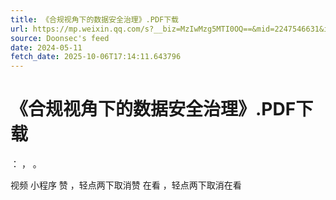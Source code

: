 ```yaml
---
title: 《合规视角下的数据安全治理》.PDF下载
url: https://mp.weixin.qq.com/s?__biz=MzIwMzg5MTI0OQ==&mid=2247546631&idx=2&sn=9bff38e626cc313d03dc1343f1ed70bc
source: Doonsec's feed
date: 2024-05-11
fetch_date: 2025-10-06T17:14:11.643796
---
```


# 《合规视角下的数据安全治理》.PDF下载

：
，
。

视频
小程序
赞
，轻点两下取消赞
在看
，轻点两下取消在看
